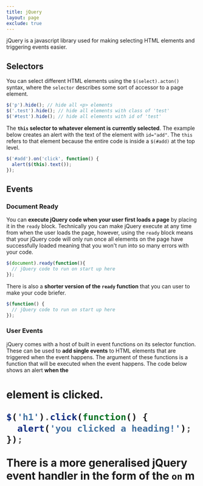 ```yaml
---
title: jQuery
layout: page
exclude: true
---
```

jQuery is a javascript library used for making selecting HTML elements and triggering events easier.

## Selectors

You can select different HTML elements using the `$(select).acton()` syntax, where the `selector` describes some sort of accessor to a page element.
```js
$('p').hide(); // hide all <p> elements
$('.test').hide(); // hide all elements with class of 'test'
$('#test').hide(); // hide all elements with id of 'test'
```

The **`this` selector to whatever element is currently selected**. The example below creates an alert with the text of the element with `id="add"`. The `this` refers to that element because the entire code is inside a `$(#add)` at the top level.
```js
$('#add').on('click', function() {
  alert($(this).text());
});
```

## Events

### Document Ready

You can **execute jQuery code when your user first loads a page** by placing it in the `ready` block. Technically you can make jQuery execute at any time from when the user loads the page, however, using the `ready` block means that your jQuery code will only run once all elements on the page have successfully loaded meaning that you won't run into so many errors with your code.
```js
$(document).ready(function(){  
  // jQuery code to run on start up here
});
```

There is also a **shorter version of the `ready` function** that you can user to make your code briefer.
```js
$(function() {
  // jQuery code to run on start up here
});
```

### User Events

jQuery comes with a host of built in event functions on its selector function. These can be used to **add single events** to HTML elements that are triggered when the event happens. The argument of these functions is a function that will be executed when the event happens. The code below shows an alert **when the <h1> element is clicked**.
```js
$('h1').click(function() {
  alert('you clicked a heading!');
});
```

There is a **more generalised jQuery event handler** in the form of the `on` m
<!--stackedit_data:
eyJoaXN0b3J5IjpbLTE4ODUxMTIzNDAsMTk4MDc2NzUzNywxMT
U3NzQzNDM0XX0=
-->